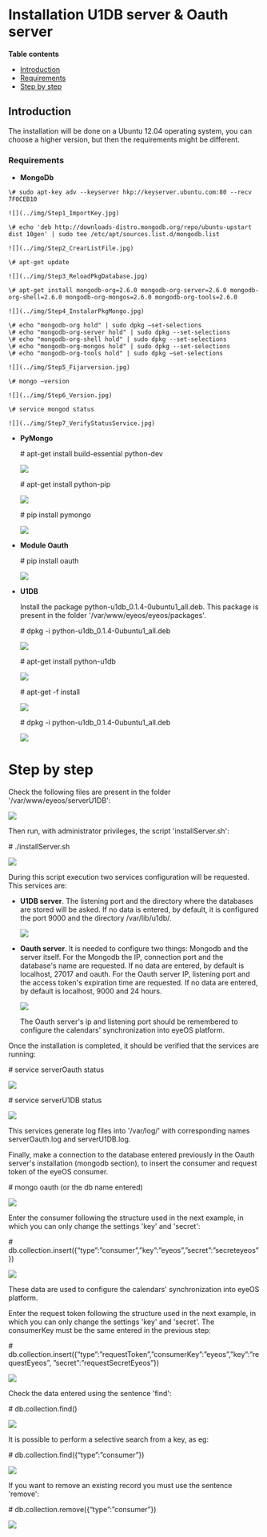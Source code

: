 Installation U1DB server & Oauth server
================================================================

**Table contents**

- [Introduction](#introduction)
- [Requirements](#requirements)
- [Step by step](#step-by-step)


## Introduction

The installation will be done on a Ubuntu 12.04 operating system, you can choose a higher version, but then the requirements might be different.

### Requirements

+    **MongoDb**

    \# sudo apt-key adv --keyserver hkp://keyserver.ubuntu.com:80 --recv 7F0CEB10
    
    ![](../img/Step1_ImportKey.jpg)

    \# echo 'deb http://downloads-distro.mongodb.org/repo/ubuntu-upstart dist 10gen' | sudo tee /etc/apt/sources.list.d/mongodb.list
    
    ![](../img/Step2_CrearListFile.jpg)

    \# apt-get update
    
    ![](../img/Step3_ReloadPkgDatabase.jpg)        

    \# apt-get install mongodb-org=2.6.0 mongodb-org-server=2.6.0 mongodb-org-shell=2.6.0 mongodb-org-mongos=2.6.0 mongodb-org-tools=2.6.0
    
    ![](../img/Step4_InstalarPkgMongo.jpg)                

    \# echo "mongodb-org hold" | sudo dpkg –set-selections      
    \# echo "mongodb-org-server hold" | sudo dpkg --set-selections      
    \# echo "mongodb-org-shell hold" | sudo dpkg --set-selections      
    \# echo "mongodb-org-mongos hold" | sudo dpkg --set-selections      
    \# echo "mongodb-org-tools hold" | sudo dpkg –set-selections
    
    ![](../img/Step5_Fijarversion.jpg)

    \# mongo –version
    
    ![](../img/Step6_Version.jpg)

    \# service mongod status
    
    ![](../img/Step7_VerifyStatusService.jpg)        
  
 
+   **PyMongo**

    \# apt-get install build-essential python-dev  
    
    ![](../img/Step1_InstallPymongo.jpg)
            
    \# apt-get install python-pip  
    
    ![](../img/Step2_InstallPymongo_2.jpg)

    \# pip install pymongo  
    
    ![](../img/Step3_InstallPymongo.jpg)
    
    

+   **Module Oauth**

    \# pip install oauth  
    
    ![](../img/Step1_OauthPython.jpg)


+   **U1DB**

    Install the package python-u1db_0.1.4-0ubuntu1_all.deb. This package is present in the folder '/var/www/eyeos/eyeos/packages'.  
    
    \# dpkg -i python-u1db_0.1.4-0ubuntu1_all.deb  
    
    ![](../img/Step1_u1dbPython.jpg)
    
    \# apt-get install python-u1db  
    
    ![](../img/Step2_u1dbPython.jpg)
    
    \# apt-get -f install  
    
    ![](../img/Step3_u1dbPython.jpg)

    \# dpkg -i python-u1db_0.1.4-0ubuntu1_all.deb  
    
    ![](../img/Step4_u1dbPython.jpg)


# Step by step

Check the following files are present in the folder '/var/www/eyeos/serverU1DB':  
    
![](../img/ListaService.jpg)

Then run, with administrator privileges, the script 'installServer.sh':  

\# ./installServer.sh  

![](../img/Step1_InstallServers.jpg)

During this script execution two services configuration will be requested. This services are:  

+   **U1DB server**. The listening port and the directory where the databases are stored will be asked. If no data is entered, by default, it is configured the port 9000 and the directory /var/lib/u1db/.  

    ![](../img/Step2_InstallServers.jpg)

+   **Oauth server**. It is needed to configure two things: Mongodb and the server itself.
For the Mongodb the IP, connection port and the database's name are requested. If no data are entered, by default is localhost, 27017 and oauth.  For the Oauth server IP, listening port and  the access token's expiration time are requested. If no data are entered, by default is localhost, 9000 and 24 hours.

    ![](../img/Step3_InstallServers.jpg)
    
    The Oauth server's ip and listening port should be remembered to configure the calendars' synchronization into eyeOS platform.  

Once the installation is completed, it should be verified that the services are running:  
    
\# service serverOauth status  
    
![](../img/Step4_InstallServers.jpg)
    
\# service serverU1DB status  
    
![](../img/Step5_InstallServers.jpg)

This services generate log files into '/var/log/' with corresponding names serverOauth.log and serverU1DB.log.  

Finally, make a connection to the database entered previously in the Oauth server's installation (mongodb section), to insert the consumer and request token of the eyeOS consumer.  

\# mongo oauth (or the db name entered)  

![](../img/Step1_ConfMongo.jpg)  

Enter the consumer following the structure used in the next example, in which you can only change the settings 'key' and 'secret':  

\# db.collection.insert({“type”:”consumer”,”key”:”eyeos”,”secret”:”secreteyeos”})  

![](../img/Step2_ConfMongo.jpg)

These data are used to configure the calendars' synchronization into eyeOS platform.  

Enter the request token following the structure used in the next example, in which you can only change the settings 'key' and 'secret'. The consumerKey must be the same entered in the previous step:  

\# db.collection.insert({“type”:”requestToken”,”consumerKey”:”eyeos”,”key”:”requestEyeos”, ”secret”:”requestSecretEyeos”})  

![](../img/Step3_ConfMongo.jpg)

Check the data entered using the sentence 'find':  

\# db.collection.find()  

![](../img/Step5_ConfMongo.jpg)

It is possible to perform a selective search from a key, as eg:  

\# db.collection.find({“type”:”consumer”})  

![](../img/Step6_ConfMongo.jpg)

If you want to remove an existing record you must use the sentence 'remove':  

\# db.collection.remove({“type”:”consumer”})  

![](../img/Step7_ConfMongo.jpg)

